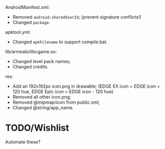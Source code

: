 AndroidManifest.xml:
- Removed `android:sharedUserId`; (prevent signature conflicts!)
- Changed `package`.

apktool.yml:
- Changed `apkFilename` to support compile.bat.

lib/armeabi/libcgame.so:
- Changed level pack names;
- Changed credits.

res:
- Add an 192x192px icon.png in drawable; (EDGE EX icon = EDGE icon + 120 hue, EDGE Epic icon = EDGE icon - 120 hue)
- Removed all other icon.png;
- Removed @mipmap/icon from public.xml;
- Changed @string/app_name.


# TODO/Wishlist

Automate these?
